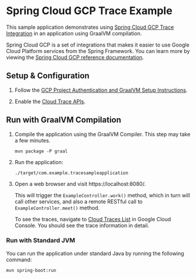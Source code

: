 # Spring Cloud GCP Trace Example

This sample application demonstrates using [Spring Cloud GCP Trace Integration](https://github.com/spring-cloud/spring-cloud-gcp/blob/master/docs/src/main/asciidoc/trace.adoc) in an application using GraalVM compilation.

Spring Cloud GCP is a set of integrations that makes it easier to use Google Cloud Platform services from the Spring Framework.
You can learn more by viewing the [Spring Cloud GCP reference documentation](https://spring.io/projects/spring-cloud-gcp).

## Setup & Configuration

1. Follow the [GCP Project Authentication and GraalVM Setup Instructions](../../README.md).

2. Enable the [Cloud Trace APIs](https://console.cloud.google.com/apis/api/cloudtrace.googleapis.com/overview).

## Run with GraalVM Compilation

1. Compile the application using the GraalVM Compiler. This step may take a few minutes.

    ```
    mvn package -P graal
    ```
    
2. Run the application:

    ```
    ./target/com.example.tracesampleapplication
    ```

3. Open a web browser and visit https://localhost:8080/.

    This will trigger the `ExampleController.work()` method, which in turn will call other services, and also a remote RESTful call to `ExampleController.meet()` method.

    To see the traces, navigate to [Cloud Traces List](https://console.cloud.google.com/traces/traces) in Google Cloud Console.
    You should see the trace information in detail.

### Run with Standard JVM

You can run the application under standard Java by running the following command:

```
mvn spring-boot:run
```
